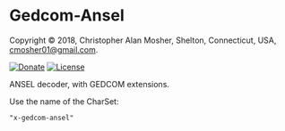 # Gedcom-Ansel

Copyright © 2018, Christopher Alan Mosher, Shelton, Connecticut, USA, <cmosher01@gmail.com>.

[![Donate](https://img.shields.io/badge/Donate-PayPal-green.svg)](https://www.paypal.com/cgi-bin/webscr?cmd=_s-xclick&hosted_button_id=CVSSQ2BWDCKQ2)
[![License](https://img.shields.io/github/license/cmosher01/Gedcom-Ansel.svg)](https://www.gnu.org/licenses/gpl.html)

ANSEL decoder, with GEDCOM extensions.

Use the name of the CharSet:

```
"x-gedcom-ansel"
```
